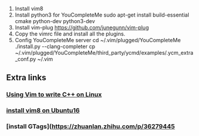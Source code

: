 1. Install vim8
2. Install python3 for YouCompleteMe
    sudo apt-get install build-essential cmake python-dev python3-dev
3. Install vim-plug
    https://github.com/junegunn/vim-plug
4. Copy the vimrc file and install all the plugins.
5. Config YouCompleteMe server
    cd ~/.vim/plugged/YouCompleteMe
    ./install.py --clang-completer
    cp ~/.vim/plugged/YouCompleteMe/third_party/ycmd/examples/.ycm_extra_conf.py ~/.vim

## Extra links
### [Using Vim to write C++ on Linux](https://www.zhihu.com/question/47691414)
### [install vim8 on Ubuntu16](https://blog.csdn.net/oaix101125/article/details/85019942)
### [install GTags](https://zhuanlan.zhihu.com/p/36279445

